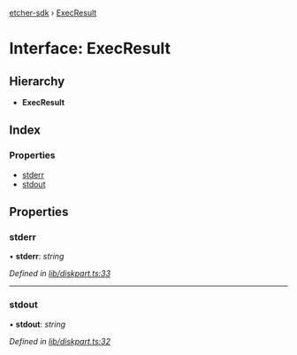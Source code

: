[etcher-sdk](../README.md) › [ExecResult](execresult.md)

# Interface: ExecResult

## Hierarchy

* **ExecResult**

## Index

### Properties

* [stderr](execresult.md#stderr)
* [stdout](execresult.md#stdout)

## Properties

###  stderr

• **stderr**: *string*

*Defined in [lib/diskpart.ts:33](https://github.com/balena-io-modules/etcher-sdk/blob/8322d54/lib/diskpart.ts#L33)*

___

###  stdout

• **stdout**: *string*

*Defined in [lib/diskpart.ts:32](https://github.com/balena-io-modules/etcher-sdk/blob/8322d54/lib/diskpart.ts#L32)*
